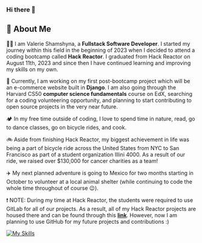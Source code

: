 ### Hi there 👋

<!--
**valeriesham/valeriesham** is a ✨ _special_ ✨ repository because its `README.md` (this file) appears on your GitHub profile.

Here are some ideas to get you started:

- 🔭 I’m currently working on ...
- 🌱 I’m currently learning ...
- 👯 I’m looking to collaborate on ...
- 🤔 I’m looking for help with ...
- 💬 Ask me about ...
- 📫 How to reach me: ...
- 😄 Pronouns: ...
- ⚡ Fun fact: ...
-->
## 🚀 About Me

:woman_technologist: I am Valerie Shamshyna, a **Fullstack Software Developer**. I started my journey within this field in the beginning of 2023 when I decided to attend a coding bootcamp called **Hack Reactor**. I graduated from Hack Reactor on August 11th, 2023 and since then I have continued learning and improving my skills on my own. 

🌱 Currently, I am working on my first post-bootcamp project which will be an e-commerce website built in **Django**. I am also going through the Harvard CS50 **computer science fundamentals** course on EdX, searching for a coding volunteering opportunity, and planning to start contributing to open source projects in the very near future. 

:camping: In my free time outside of coding, I love to spend time in nature, read, go to dance classes, go on bicycle rides, and cook. 

:bike: Aside from finishing Hack Reactor, my biggest achievement in life was being a part of bicycle ride across the United States from NYC to San Francisco as part of a student organization Illini 4000. As a result of our ride, we raised over $130,000 for cancer charities as a team!

:airplane: My next planned adventure is going to Mexico for two months starting in October to volunteer at a local animal shelter (while continuing to code the whole time throughout of course :wink:).

:exclamation: NOTE: During my time at Hack Reactor, the students were required to use GitLab for all of our projects. As a result, all of my Hack Reactor projects are housed there and can be found through this **[link](https://gitlab.com/valeriesham)**. However, now I am planning to use GitHub for my future projects and contributions :)

[![My Skills](https://skillicons.dev/icons?i=py,js,html,css,django,react,fastapi,bootstrap,tailwind,docker,vscode,c)](https://skillicons.dev)
